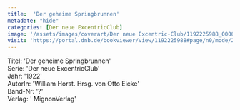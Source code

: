 ```yaml
---
title:  'Der geheime Springbrunnen'
metadate: "hide"
categories: [Der neue ExcentricClub]
image: '/assets/images/coverart/Der neue Excentric-Club/1192225988_00000010.jpg'
visit: 'https://portal.dnb.de/bookviewer/view/1192225988#page/n0/mode/2up'
---
```

Titel: 'Der geheime Springbrunnen' <br>
Serie: 'Der neue ExcentricClub' <br>
Jahr: '1922' <br>
AutorIn: 'William Horst. Hrsg. von Otto Eicke' <br>
Band-Nr: '?' <br>
Verlag: ' MignonVerlag'